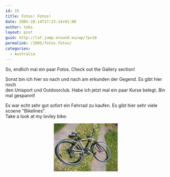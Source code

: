 ```yaml
---
id: 15
title: Fotos! Fotos!
date: 2005-10-14T17:23:14+01:00
author: tobi
layout: post
guid: http://laf.jump-around.eu/wp/?p=18
permalink: /2005/fotos-fotos/
categories:
  - Australia
---
```

So, endlich mal ein paar Fotos. Check out the Gallery section!

Sonst bin ich hier so nach und nach am erkunden der Gegend. Es gibt hier noch  
den Unisport und Outdoorclub. Habe ich jetzt mal ein paar Kurse belegt. Bin mal gespannt!

Es war echt sehr gut sofort ein Fahrrad zu kaufen. Es gibt hier sehr viele scoene "Bikelines".  
Take a look at my lovley bike:

<div style="text-align: center">
  <img alt="My Bike!" src="/files/2006/11/bike.jpg" />
</div>
